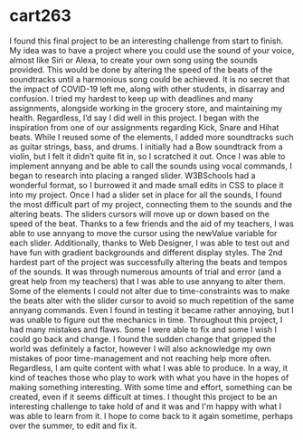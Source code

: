 # cart263
I found this final project to be an interesting challenge from start to finish. My idea was to have a project where you could use the sound of your voice, almost like Siri or Alexa, to create your own song using the sounds provided. This would be done by altering the speed of the beats of the soundtracks until a harmonious song could be achieved.
It is no secret that the impact of COVID-19 left me, along with other students, in disarray and confusion. I tried my hardest to keep up with deadlines and many assignments, alongside working in the grocery store, and maintaining my health. Regardless, I’d say I did well in this project.
I began with the inspiration from one of our assignments regarding Kick, Snare and Hihat beats. While I reused some of the elements, I added more soundtracks such as guitar strings, bass, and drums. I initially had a Bow soundtrack from a violin, but I felt it didn’t quite fit in, so I scratched it out. Once I was able to implement annyang and be able to call the sounds using vocal commands, I began to research into placing a ranged slider. W3BSchools had a wonderful format, so I burrowed it and made small edits in CSS to place it into my project. Once I had a slider set in place for all the sounds, I found the most difficult part of my project, connecting them to the sounds and the altering beats. The sliders cursors will move up or down based on the speed of the beat. Thanks to a few friends and the aid of my teachers, I was able to use annyang to move the cursor using the newValue variable for each slider. Additionally, thanks to Web Designer, I was able to test out and have fun with gradient backgrounds and different display styles.
The 2nd hardest part of the project was successfully altering the beats and tempos of the sounds. It was through numerous amounts of trial and error (and a great help from my teachers) that I was able to use annyang to alter them. Some of the elements I could not alter due to time-constraints was to make the beats alter with the slider cursor to avoid so much repetition of the same annyang commands. Even I found in testing it became rather annoying, but I was unable to figure out the mechanics in time.
Throughout this project, I had many mistakes and flaws. Some I were able to fix and some I wish I could go back and change. I found the sudden change that gripped the world was definitely a factor, however I will also acknowledge my own mistakes of poor time-management and not reaching help more often. Regardless, I am quite content with what I was able to produce. In a way, it kind of teaches those who play to work with what you have in the hopes of making something interesting. With some time and effort, something can be created, even if it seems difficult at times. I thought this project to be an interesting challenge to take hold of and it was and I'm happy with what I was able to learn from it. I hope to come back to it again sometime, perhaps over the summer, to edit and fix it.
